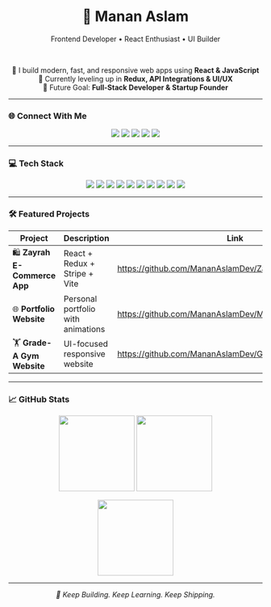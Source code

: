 <h1 align="center">🚀 Manan Aslam</h1>
<p align="center">Frontend Developer • React Enthusiast • UI Builder</p>

<br/>

<p align="center">
🔹 I build modern, fast, and responsive web apps using <b>React & JavaScript</b><br/>
🔹 Currently leveling up in <b>Redux, API Integrations & UI/UX</b><br/>
🔹 Future Goal: <b>Full-Stack Developer & Startup Founder</b>
</p>

---

### 🌐 **Connect With Me**
<p align="center">
<a href="https://facebook.com/mananaslamdev"><img src="https://img.shields.io/badge/Facebook-%231877F2.svg?logo=Facebook&logoColor=white"/></a>
<a href="https://instagram.com/mananaslamdev"><img src="https://img.shields.io/badge/Instagram-%23E4405F.svg?logo=Instagram&logoColor=white"/></a>
<a href="https://linkedin.com/in/mananaslamdev"><img src="https://img.shields.io/badge/LinkedIn-%230077B5.svg?logo=linkedin&logoColor=white"/></a>
<a href="https://x.com/mananaslamdev"><img src="https://img.shields.io/badge/X-black.svg?logo=X&logoColor=white"/></a>
<a href="mailto:mananaslamdev@gmail.com"><img src="https://img.shields.io/badge/Email-D14836?logo=gmail&logoColor=white"/></a>
</p>

---

### 💻 **Tech Stack**
<p align="center">
<img src="https://img.shields.io/badge/JavaScript-%23323330.svg?style=for-the-badge&logo=javascript&logoColor=%23F7DF1E"/>
<img src="https://img.shields.io/badge/React-%2320232a.svg?style=for-the-badge&logo=react&logoColor=%2361DAFB"/>
<img src="https://img.shields.io/badge/Redux-%23593d88.svg?style=for-the-badge&logo=redux&logoColor=white"/>
<img src="https://img.shields.io/badge/Tailwind-%2338B2AC.svg?style=for-the-badge&logo=tailwind-css&logoColor=white"/>
<img src="https://img.shields.io/badge/HTML5-%23E34F26.svg?style=for-the-badge&logo=html5&logoColor=white"/>
<img src="https://img.shields.io/badge/CSS3-%231572B6.svg?style=for-the-badge&logo=css3&logoColor=white"/>
<img src="https://img.shields.io/badge/Vite-%23646CFF.svg?style=for-the-badge&logo=vite&logoColor=white"/>
<img src="https://img.shields.io/badge/MUI-%230081CB.svg?style=for-the-badge&logo=mui&logoColor=white"/>
<img src="https://img.shields.io/badge/Chakra-%234ED1C5.svg?style=for-the-badge&logo=chakraui&logoColor=white"/>
<img src="https://img.shields.io/badge/Vercel-%23000000.svg?style=for-the-badge&logo=vercel&logoColor=white"/>
</p>

---

### 🛠️ **Featured Projects**
| Project | Description | Link |
|---------|------------|------|
| 🛍️ **Zayrah E-Commerce App** | React + Redux + Stripe + Vite | https://github.com/MananAslamDev/Zayrah-Ecom-App |
| 🌐 **Portfolio Website** | Personal portfolio with animations | https://github.com/MananAslamDev/MananAslamDevPortfolio |
| 🏋️ **Grade-A Gym Website** | UI-focused responsive website | https://github.com/MananAslamDev/Grade-A-Gym-Website |

---

### 📈 **GitHub Stats**
<p align="center">
<img src="https://github-readme-stats.vercel.app/api?username=MananAslamDev&theme=dark&hide_border=false&show_icons=true" height="150"/>
<img src="https://github-readme-streak-stats.herokuapp.com/?user=MananAslamDev&theme=dark&hide_border=false" height="150"/>
</p>

<p align="center">
<img src="https://github-readme-stats.vercel.app/api/top-langs/?username=MananAslamDev&layout=compact&theme=dark" height="150"/>
</p>

---
<p align="center"><i>🚀 Keep Building. Keep Learning. Keep Shipping.</i></p>
